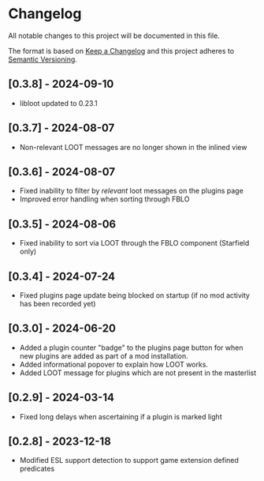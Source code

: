 # Changelog

All notable changes to this project will be documented in this file.

The format is based on [Keep a Changelog](http://keepachangelog.com/) and this project adheres to [Semantic Versioning](http://semver.org/).

## [0.3.8] - 2024-09-10

- libloot updated to 0.23.1

## [0.3.7] - 2024-08-07

- Non-relevant LOOT messages are no longer shown in the inlined view

## [0.3.6] - 2024-08-07

- Fixed inability to filter by _relevant_ loot messages on the plugins page
- Improved error handling when sorting through FBLO

## [0.3.5] - 2024-08-06

- Fixed inability to sort via LOOT through the FBLO component (Starfield only)

## [0.3.4] - 2024-07-24
- Fixed plugins page update being blocked on startup (if no mod activity has been recorded yet)

## [0.3.0] - 2024-06-20

- Added a plugin counter "badge" to the plugins page button for when new plugins
  are added as part of a mod installation.
- Added informational popover to explain how LOOT works.
- Added LOOT message for plugins which are not present in the masterlist

## [0.2.9] - 2024-03-14

- Fixed long delays when ascertaining if a plugin is marked light

## [0.2.8] - 2023-12-18

- Modified ESL support detection to support game extension defined predicates
